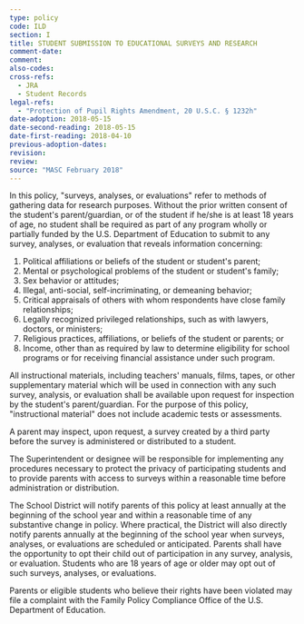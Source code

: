 ```yaml
---
type: policy
code: ILD
section: I
title: STUDENT SUBMISSION TO EDUCATIONAL SURVEYS AND RESEARCH
comment-date:
comment:
also-codes:
cross-refs:
  - JRA
  - Student Records
legal-refs:
  - "Protection of Pupil Rights Amendment, 20 U.S.C. § 1232h"
date-adoption: 2018-05-15
date-second-reading: 2018-05-15
date-first-reading: 2018-04-10
previous-adoption-dates:
revision: 
review: 
source: "MASC February 2018"
---
```


In this policy, "surveys, analyses, or evaluations" refer to methods of gathering data for research purposes.  Without the prior written consent of the student's parent/guardian, or of the student if he/she is at least 18 years of age, no student shall be required as part of any program wholly or partially funded by the U.S. Department of Education to submit to any survey, analyses, or evaluation that reveals information concerning:

1.	Political affiliations or beliefs of the student or student's parent;
2.	Mental or psychological problems of the student or student's family;
3.	Sex behavior or attitudes;
4.	Illegal, anti-social, self-incriminating, or demeaning behavior;
5.	Critical appraisals of others with whom respondents have close family relationships;
6.	Legally recognized privileged relationships, such as with lawyers, doctors, or ministers;
7.	Religious practices, affiliations, or beliefs of the student or parents; or
8.	Income, other than as required by law to determine eligibility for school programs or for receiving financial assistance under such program.

All instructional materials, including teachers' manuals, films, tapes, or other supplementary material which will be used in connection with any such survey, analysis, or evaluation shall be available upon request for inspection by the student's parent/guardian. For the purpose of this policy, "instructional material" does not include academic tests or assessments.

A parent may inspect, upon request, a survey created by a third party before the survey is administered or distributed to a student.

The Superintendent or designee will be responsible for implementing any procedures necessary to protect the privacy of participating students and to provide parents with access to surveys within a reasonable time before administration or distribution.

The School District will notify parents of this policy at least annually at the beginning of the school year and within a reasonable time of any substantive change in policy. Where practical, the District will also directly notify parents annually at the beginning of the school year when surveys, analyses, or evaluations are scheduled or anticipated. Parents shall have the opportunity to opt their child out of participation in any survey, analysis, or evaluation. Students who are 18 years of age or older may opt out of such surveys, analyses, or evaluations.

Parents or eligible students who believe their rights have been violated may file a complaint with the Family Policy Compliance Office of the U.S. Department of Education.

